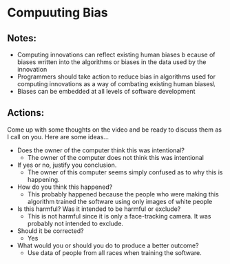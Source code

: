 # Compuuting Bias
## Notes: 
- Computing innovations can reflect existing human biases b ecause of biases written into the algorithms or biases in the data used by the innovation
- Programmers should take action to reduce bias in algorithms used for computing innovations as a way of combating existing human biases\
- Biases can be embedded at all levels of software development

## Actions:
Come up with some thoughts on the video and be ready to discuss them as I call on you. Here are some ideas...
- Does the owner of the computer think this was intentional?
  - The owner of the computer does not think this was intentional
- If yes or no, justify you conclusion.
  - The owner of this computer seems simply confused as to why this is happening. 
- How do you think this happened?
  - This probably happened because the people who were making this algorithm trained the software using only images of white people
- Is this harmful? Was it intended to be harmful or exclude?
  - This is not harmful since it is only a face-tracking camera. It was probably not intended to exclude. 
- Should it be corrected?
  - Yes
- What would you or should you do to produce a better outcome?
  - Use data of people from all races when training the software. 
